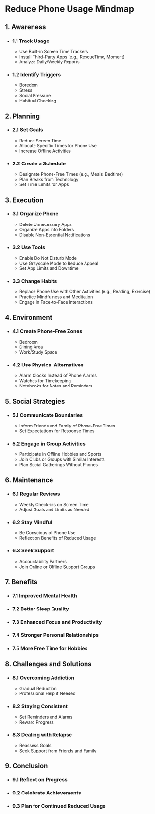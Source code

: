 # Reduce Phone Usage Mindmap

## 1. **Awareness**
   - ### 1.1 Track Usage
     - Use Built-in Screen Time Trackers
     - Install Third-Party Apps (e.g., RescueTime, Moment)
     - Analyze Daily/Weekly Reports
   - ### 1.2 Identify Triggers
     - Boredom
     - Stress
     - Social Pressure
     - Habitual Checking

## 2. **Planning**
   - ### 2.1 Set Goals
     - Reduce Screen Time
     - Allocate Specific Times for Phone Use
     - Increase Offline Activities
   - ### 2.2 Create a Schedule
     - Designate Phone-Free Times (e.g., Meals, Bedtime)
     - Plan Breaks from Technology
     - Set Time Limits for Apps

## 3. **Execution**
   - ### 3.1 Organize Phone
     - Delete Unnecessary Apps
     - Organize Apps into Folders
     - Disable Non-Essential Notifications
   - ### 3.2 Use Tools
     - Enable Do Not Disturb Mode
     - Use Grayscale Mode to Reduce Appeal
     - Set App Limits and Downtime
   - ### 3.3 Change Habits
     - Replace Phone Use with Other Activities (e.g., Reading, Exercise)
     - Practice Mindfulness and Meditation
     - Engage in Face-to-Face Interactions

## 4. **Environment**
   - ### 4.1 Create Phone-Free Zones
     - Bedroom
     - Dining Area
     - Work/Study Space
   - ### 4.2 Use Physical Alternatives
     - Alarm Clocks Instead of Phone Alarms
     - Watches for Timekeeping
     - Notebooks for Notes and Reminders

## 5. **Social Strategies**
   - ### 5.1 Communicate Boundaries
     - Inform Friends and Family of Phone-Free Times
     - Set Expectations for Response Times
   - ### 5.2 Engage in Group Activities
     - Participate in Offline Hobbies and Sports
     - Join Clubs or Groups with Similar Interests
     - Plan Social Gatherings Without Phones

## 6. **Maintenance**
   - ### 6.1 Regular Reviews
     - Weekly Check-ins on Screen Time
     - Adjust Goals and Limits as Needed
   - ### 6.2 Stay Mindful
     - Be Conscious of Phone Use
     - Reflect on Benefits of Reduced Usage
   - ### 6.3 Seek Support
     - Accountability Partners
     - Join Online or Offline Support Groups

## 7. **Benefits**
   - ### 7.1 Improved Mental Health
   - ### 7.2 Better Sleep Quality
   - ### 7.3 Enhanced Focus and Productivity
   - ### 7.4 Stronger Personal Relationships
   - ### 7.5 More Free Time for Hobbies

## 8. **Challenges and Solutions**
   - ### 8.1 Overcoming Addiction
     - Gradual Reduction
     - Professional Help if Needed
   - ### 8.2 Staying Consistent
     - Set Reminders and Alarms
     - Reward Progress
   - ### 8.3 Dealing with Relapse
     - Reassess Goals
     - Seek Support from Friends and Family

## 9. **Conclusion**
   - ### 9.1 Reflect on Progress
   - ### 9.2 Celebrate Achievements
   - ### 9.3 Plan for Continued Reduced Usage
